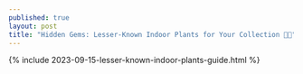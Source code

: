 ```yaml
---
published: true
layout: post
title: "Hidden Gems: Lesser-Known Indoor Plants for Your Collection 🌿🌺"
---
```

{% include 2023-09-15-lesser-known-indoor-plants-guide.html %}